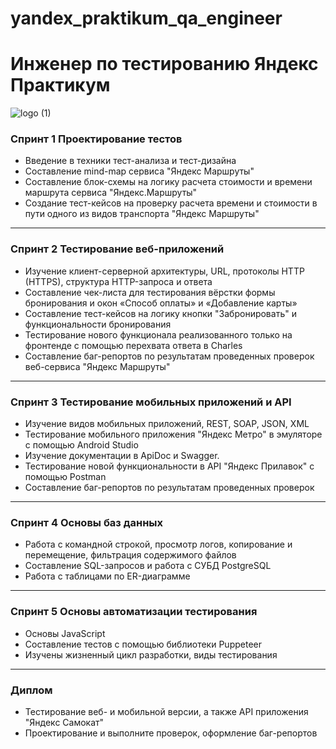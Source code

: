 # yandex_praktikum_qa_engineer
# Инженер по тестированию Яндекс Практикум

![logo (1)](https://user-images.githubusercontent.com/114816943/195806431-959dc7fc-a782-4f58-948c-fb562f80a619.png)


### Спринт 1 Проектирование тестов
- Введение в техники тест-анализа и тест-дизайна
- Составление mind-map сервиса "Яндекс Маршруты" 
- Составление блок-схемы на логику расчета стоимости и времени маршрута сервиса "Яндекс.Маршруты" 
- Создание тест-кейсов на проверку расчета времени и стоимости в пути одного из видов транспорта "Яндекс Маршруты"
---
### Спринт 2 Тестирование веб-приложений 
- Изучение клиент-серверной архитектуры, URL, протоколы HTTP (HTTPS), структура HTTP-запроса и ответа
- Составление чек-листа для тестирования вёрстки формы бронирования и окон «Способ оплаты» и «Добавление карты»
- Составление тест-кейсов на логику кнопки "Забронировать" и функциональности бронирования
- Тестирование нового функционала реализованного только на фронтенде с помощью перехвата ответа в Charles
- Составление баг-репортов по результатам проведенных проверок веб-сервиса "Яндекс Маршруты" 
---
### Спринт 3 Тестирование мобильных приложений и API
- Изучение видов мобильных приложений, REST, SOAP, JSON, XML
- Тестирование мобильного приложения "Яндекс Метро" в эмуляторе с помощью Android Studio
- Изучение документации в ApiDoc и Swagger.
- Тестирование новой функциональности в API "Яндекс Прилавок" с помощью Postman
- Составление баг-репортов по результатам проведенных проверок
---
### Спринт 4 Основы баз данных
- Работа с командной строкой, просмотр логов, копирование и перемещение, фильтрация содержимого файлов
- Составление SQL-запросов и работа с СУБД PostgreSQL
- Работа с таблицами по ER-диаграмме
---
### Спринт 5 Основы автоматизации тестирования
- Основы JavaScript
- Составление тестов с помощью библиотеки Puppeteer
- Изучены жизненный цикл разработки, виды тестирования
---
### Диплом 
- Тестирование веб- и мобильной версии, а также API приложения "Яндекс Самокат"
- Проектирование и выполните проверок, оформление баг-репортов
